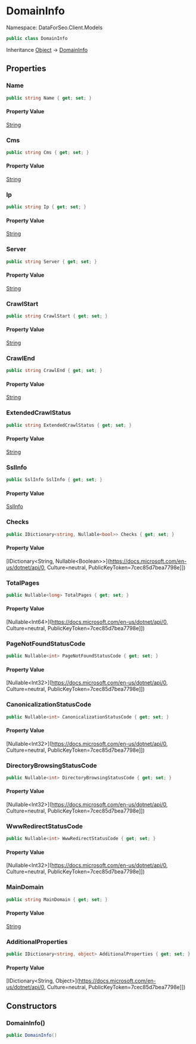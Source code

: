 # DomainInfo

Namespace: DataForSeo.Client.Models

```csharp
public class DomainInfo
```

Inheritance [Object](https://docs.microsoft.com/en-us/dotnet/api/Object) → [DomainInfo](./DomainInfo.md)

## Properties

### **Name**

```csharp
public string Name { get; set; }
```

#### Property Value

[String](https://docs.microsoft.com/en-us/dotnet/api/String)<br>

### **Cms**

```csharp
public string Cms { get; set; }
```

#### Property Value

[String](https://docs.microsoft.com/en-us/dotnet/api/String)<br>

### **Ip**

```csharp
public string Ip { get; set; }
```

#### Property Value

[String](https://docs.microsoft.com/en-us/dotnet/api/String)<br>

### **Server**

```csharp
public string Server { get; set; }
```

#### Property Value

[String](https://docs.microsoft.com/en-us/dotnet/api/String)<br>

### **CrawlStart**

```csharp
public string CrawlStart { get; set; }
```

#### Property Value

[String](https://docs.microsoft.com/en-us/dotnet/api/String)<br>

### **CrawlEnd**

```csharp
public string CrawlEnd { get; set; }
```

#### Property Value

[String](https://docs.microsoft.com/en-us/dotnet/api/String)<br>

### **ExtendedCrawlStatus**

```csharp
public string ExtendedCrawlStatus { get; set; }
```

#### Property Value

[String](https://docs.microsoft.com/en-us/dotnet/api/String)<br>

### **SslInfo**

```csharp
public SslInfo SslInfo { get; set; }
```

#### Property Value

[SslInfo](./SslInfo.md)<br>

### **Checks**

```csharp
public IDictionary<string, Nullable<bool>> Checks { get; set; }
```

#### Property Value

[IDictionary&lt;String, Nullable&lt;Boolean&gt;&gt;](https://docs.microsoft.com/en-us/dotnet/api/0, Culture=neutral, PublicKeyToken=7cec85d7bea7798e]])<br>

### **TotalPages**

```csharp
public Nullable<long> TotalPages { get; set; }
```

#### Property Value

[Nullable&lt;Int64&gt;](https://docs.microsoft.com/en-us/dotnet/api/0, Culture=neutral, PublicKeyToken=7cec85d7bea7798e]])<br>

### **PageNotFoundStatusCode**

```csharp
public Nullable<int> PageNotFoundStatusCode { get; set; }
```

#### Property Value

[Nullable&lt;Int32&gt;](https://docs.microsoft.com/en-us/dotnet/api/0, Culture=neutral, PublicKeyToken=7cec85d7bea7798e]])<br>

### **CanonicalizationStatusCode**

```csharp
public Nullable<int> CanonicalizationStatusCode { get; set; }
```

#### Property Value

[Nullable&lt;Int32&gt;](https://docs.microsoft.com/en-us/dotnet/api/0, Culture=neutral, PublicKeyToken=7cec85d7bea7798e]])<br>

### **DirectoryBrowsingStatusCode**

```csharp
public Nullable<int> DirectoryBrowsingStatusCode { get; set; }
```

#### Property Value

[Nullable&lt;Int32&gt;](https://docs.microsoft.com/en-us/dotnet/api/0, Culture=neutral, PublicKeyToken=7cec85d7bea7798e]])<br>

### **WwwRedirectStatusCode**

```csharp
public Nullable<int> WwwRedirectStatusCode { get; set; }
```

#### Property Value

[Nullable&lt;Int32&gt;](https://docs.microsoft.com/en-us/dotnet/api/0, Culture=neutral, PublicKeyToken=7cec85d7bea7798e]])<br>

### **MainDomain**

```csharp
public string MainDomain { get; set; }
```

#### Property Value

[String](https://docs.microsoft.com/en-us/dotnet/api/String)<br>

### **AdditionalProperties**

```csharp
public IDictionary<string, object> AdditionalProperties { get; set; }
```

#### Property Value

[IDictionary&lt;String, Object&gt;](https://docs.microsoft.com/en-us/dotnet/api/0, Culture=neutral, PublicKeyToken=7cec85d7bea7798e]])<br>

## Constructors

### **DomainInfo()**

```csharp
public DomainInfo()
```
